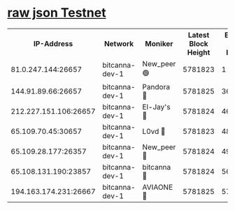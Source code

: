 [raw json Testnet](https://rpc-check.bcat.stavr.tech/bcat/rpc-bcat-result.json)
=


<table><tr><th>IP-Address</th><th>Network</th><th>Moniker</th><th>Latest Block Height</th><th>Earliest Block Height</th><th>Catching Up</th><th>Tx Index</th><th>Voting Power</th><th>Scan Time</th></tr><tr><td>81.0.247.144:26657</td><td>bitcanna-dev-1</td><td>New_peer 🟢</td><td>5781823</td><td>1</td><td>False</td><td>on</td><td>0</td><td>2024-01-01T21:06:04.870654015UTC</td></tr><tr><td>144.91.89.66:26657</td><td>bitcanna-dev-1</td><td>Pandora 🔴</td><td>5781825</td><td>3675711</td><td>False</td><td>on</td><td>2096387</td><td>2024-01-01T21:06:14.864610204UTC</td></tr><tr><td>212.227.151.106:26657</td><td>bitcanna-dev-1</td><td>El-Jay's 🔴</td><td>5781824</td><td>4670391</td><td>False</td><td>on</td><td>2218164</td><td>2024-01-01T21:06:11.704617199UTC</td></tr><tr><td>65.109.70.45:30657</td><td>bitcanna-dev-1</td><td>L0vd 🔴</td><td>5781823</td><td>4828155</td><td>False</td><td>on</td><td>7920</td><td>2024-01-01T21:06:05.227574183UTC</td></tr><tr><td>65.109.28.177:26357</td><td>bitcanna-dev-1</td><td>New_peer 🔴</td><td>5781824</td><td>4952911</td><td>False</td><td>on</td><td>2237067</td><td>2024-01-01T21:06:12.141012005UTC</td></tr><tr><td>65.108.131.190:23857</td><td>bitcanna-dev-1</td><td>bitcanna 🔴</td><td>5781824</td><td>5681824</td><td>False</td><td>off</td><td>82368</td><td>2024-01-01T21:06:12.490763925UTC</td></tr><tr><td>194.163.174.231:26667</td><td>bitcanna-dev-1</td><td>AVIAONE 🔴</td><td>5781825</td><td>5767751</td><td>False</td><td>on</td><td>1949865</td><td>2024-01-01T21:06:17.237500628UTC</td></tr></table>